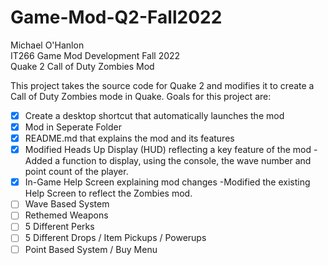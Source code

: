 # Game-Mod-Q2-Fall2022

Michael O'Hanlon\
IT266 Game Mod Development Fall 2022\
Quake 2 Call of Duty Zombies Mod

This project takes the source code for Quake 2 and modifies it to create a Call of Duty Zombies mode in Quake.
Goals for this project are:
- [x] Create a desktop shortcut that automatically launches the mod
- [x] Mod in Seperate Folder
- [x] README.md that explains the mod and its features
- [x] Modified Heads Up Display (HUD) reflecting a key feature of the mod
  -Added a function to display, using the console, the wave number and point count of the player.
- [x] In-Game Help Screen explaining mod changes
  -Modified the existing Help Screen to reflect the Zombies mod.
- [ ] Wave Based System
- [ ] Rethemed Weapons
- [ ] 5 Different Perks
- [ ] 5 Different Drops / Item Pickups / Powerups
- [ ] Point Based System / Buy Menu
